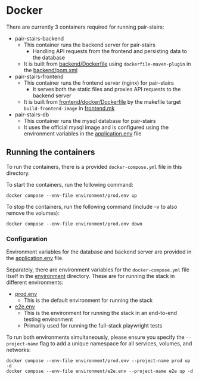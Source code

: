 # Docker

There are currently 3 containers required for running pair-stairs:

- pair-stairs-backend
  - This container runs the backend server for pair-stairs
    - Handling API requests from the frontend and persisting data to the database
  - It is built from [backend/Dockerfile](../backend/Dockerfile) using `dockerfile-maven-plugin` in the [backend/pom.xml](../backend/pom.xml)
- pair-stairs-frontend
  - This container runs the frontend server (nginx) for pair-stairs
    - It serves both the static files and proxies API requests to the backend server
  - It is built from [frontend/docker/Dockerfile](../frontend/docker/Dockerfile) by the makefile target `build-frontend-image` in [frontend.mk](../makefiles/frontend.mk)
- pair-stairs-db
  - This container runs the mysql database for pair-stairs
  - It uses the official mysql image and is configured using the environment variables in the [application.env](application.env) file

## Running the containers

To run the containers, there is a provided `docker-compose.yml` file in this directory.

To start the containers, run the following command:
```shell
docker compose --env-file environment/prod.env up
```

To stop the containers, run the following command (include -v to also remove the volumes):
```shell
docker compose --env-file environment/prod.env down
```

### Configuration

Environment variables for the database and backend server are provided in the [application.env](application.env) file.

Separately, there are environment variables for the `docker-compose.yml` file itself in the [environment](environment) directory.
These are for running the stack in different environments:
- [prod.env](environment/prod.env)
  - This is the default environment for running the stack
- [e2e.env](environment/e2e.env)
  - This is the environment for running the stack in an end-to-end testing environment
  - Primarily used for running the full-stack playwright tests

To run both environments simultaneously, please ensure you specify the `--project-name` flag to add a unique namespace for all services, volumes, and networks:
```shell
docker compose --env-file environment/prod.env --project-name prod up -d
docker compose --env-file environment/e2e.env --project-name e2e up -d
```